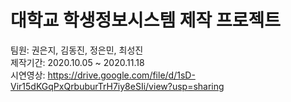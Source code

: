 # 대학교 학생정보시스템 제작 프로젝트

팀원: 권은지, 김동진, 정은민, 최성진  
제작기간: 2020.10.05 ~ 2020.11.18  
시연영상: https://drive.google.com/file/d/1sD-Vir15dKGqPxQrbuburTrH7iy8eSIi/view?usp=sharing

